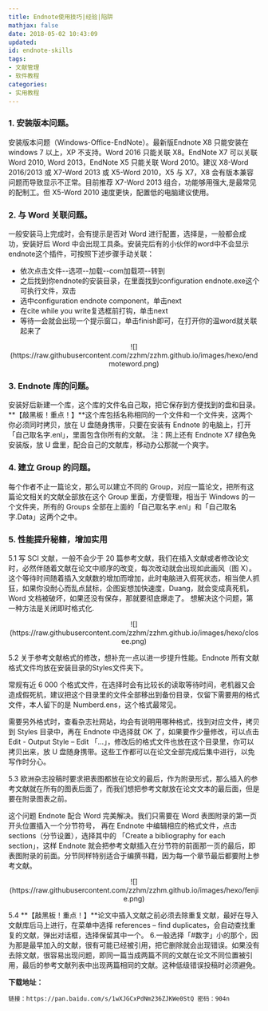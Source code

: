 ```yaml
---
title: Endnote使用技巧|经验|陷阱
mathjax: false
date: 2018-05-02 10:43:09
updated:
id: endnote-skills
tags: 
- 文献管理
- 软件教程
categories: 
- 实用教程
---
```


### 1. 安装版本问题。

安装版本问题（Windows-Office-EndNote）。最新版Endnote X8 只能安装在 windows 7 以上，XP 不支持。Word 2016 只能关联 X8。EndNote  X7 可以关联 Word 2010, Word 2013，EndNote  X5 只能关联 Word 2010。建议 X8-Word 2016/2013 或 X7-Word 2013 或 X5-Word 2010，X5 与 X7，X8 会有版本兼容问题而导致显示不正常。目前推荐 X7-Word 2013 组合，功能够用强大,是最常见的配制工。但 X5-Word 2010 速度更快，配置低的电脑建议使用。

<!--- more --->

### 2. 与 Word 关联问题。

一般安装马上完成时，会有提示是否对 Word 进行配置，选择是，一般都会成功，安装好后 Word 中会出现工具条。安装完后有的小伙伴的word中不会显示endnote这个插件，可按照下述步骤手动关联：

- 依次点击文件--选项--加载--com加载项--转到
- 之后找到你endnote的安装目录，在里面找到configuration endnote.exe这个可执行文件，双击
- 选中configuration endnote component，单击next
- 在cite while you write复选框前打钩，单击next
- 等待一会就会出现一个提示窗口，单击finish即可，在打开你的温word就关联起来了

<center>
![](https://raw.githubusercontent.com/zzhm/zzhm.github.io/images/hexo/endmoteword.png)
</center>

### 3. Endnote 库的问题。

安装好后新建一个库，这个库的文件名自己取，把它保存到方便找到的盘和目录。**【敲黑板！重点！】**这个库包括名称相同的一个文件和一个文件夹，这两个你必须同时拷贝，放在 U 盘随身携带，只要在安装有 Endnote 的电脑上，打开「自己取名字.enl」，里面包含你所有的文献。
注：网上还有 Endnote X7 绿色免安装版，放 U 盘里，配合自己的文献库，移动办公那就一个爽字。

### 4. 建立 Group 的问题。

每个作者不止一篇论文，那么可以建立不同的 Group，对应一篇论文，把所有这篇论文相关的文献全部放在这个 Group 里面，方便管理，相当于 Windows 的一个文件夹，所有的 Groups 全部在上面的「自己取名字.enl」和「自己取名字.Data」这两个之中。

### 5. 性能提升秘籍，增加实用

5.1 写 SCI 文献，一般不会少于 20 篇参考文献，我们在插入文献或者修改论文时，必然伴随着文献在论文中顺序的改变，每次改动就会出现如此画风（图 X）。这个等待时间随着插入文献数的增加而增加，此时电脑进入假死状态，相当使人抓狂，如果你没耐心而乱点鼠标，企图妄想加快速度，Duang，就会变成真死机，Word 文档被破坏，如果还没有保存，那就要彻底爆走了。
想解决这个问题，第一种方法是关闭即时格式化.

<center>
![](https://raw.githubusercontent.com/zzhm/zzhm.github.io/images/hexo/closee.png)
</center>

5.2 关于参考文献格式的修改，想补充一点以进一步提升性能。Endnote 所有文献格式文件均放在安装目录的Styles文件夹下。

常规有近 6 000 个格式文件，在选择时会有比较长的读取等待时间，老机器又会造成假死机，建议把这个目录里的文件全部移出到备份目录，仅留下需要用的格式文件，本人留下的是 Numberd.ens，这个格式最常见。

需要另外格式时，查看杂志社网站，均会有说明用哪种格式，找到对应文件，拷贝到 Styles 目录中，再在 Endnote 中选择就 OK 了，如果要作少量修改，可以点击 Edit - Output Style – Edit 「…」，修改后的格式文件也放在这个目录里，你可以拷贝出来，放 U 盘随身携带。这些工作都可以在论文全部完成后集中进行，以免写作时分心。

5.3 欧洲杂志投稿时要求把表图都放在论文的最后，作为附录形式，那么插入的参考文献就在所有的图表后面了，而我们想把参考文献放在论文文本的最后面，但是要在附录图表之前。

这个问题 Endnote 配合 Word 完美解决。我们只需要在 Word 表图附录的第一页开头位置插入一个分节符号， 再在 Endnote 中编辑相应的格式文件，点击 sections（分节设置），选择其中的 「Create a bibliography for each section」，这样 Endnote 就会把参考文献插入在分节符的前面那一页的最后，即表图附录的前面。分节同样特别适合于编撰书籍，因为每一个章节最后都要附上参考文献。

<center>
![](https://raw.githubusercontent.com/zzhm/zzhm.github.io/images/hexo/fenjie.png)
</center>

5.4 **【敲黑板！重点！】**论文中插入文献之前必须去除重复文献，最好在导入文献库后马上进行，在菜单中选择 references – find duplicates，会自动查找重复的文献，弹出对话框，选择保留其中一个。
6.一般选择「#数字」小的那个，因为那是最早加入的文献，很有可能已经被引用，把它删除就会出现错误。如果没有去除文献，很容易出现问题，即同一篇当成两篇不同的文献在论文不同位置被引用，最后的参考文献列表中出现两篇相同的文献。这种低级错误投稿时必须避免。

**下载地址：**

````
链接：https://pan.baidu.com/s/1wXJGCxPdNm236ZJKWe0StQ 密码：904n
````